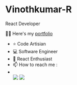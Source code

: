 # Vinothkumar-R
React Developer

🧑‍💻 Here's my [portfolio](https://portfolio-react-lovat-gamma.vercel.app/)
- ⭐ Code Artisian
- 💻 Software Engineer<br>
- 🚀 React Enthusiast
- 📫 How to reach me :
- <br /> [<img target=_blank src="https://img.shields.io/badge/GitHub-100000?style=for-the-badge&logo=github&logoColor=white">](https://github.com/imvinoth1820/portfolio-react) [<img target=_blank src="https://img.shields.io/badge/LinkedIn-0077B5?style=for-the-badge&logo=linkedin&logoColor=white">](https://www.linkedin.com/in/vinothkumar-r-087083232/)

